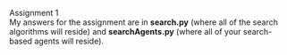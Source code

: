 Assignment 1 <br />
My answers for the assignment are in 
**search.py** (where all of the search algorithms will reside) and **searchAgents.py** (where all of your search-based agents will reside).
